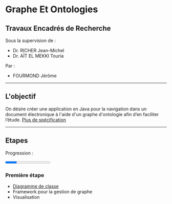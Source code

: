 # Graphe Et Ontologies

## Travaux Encadrés de Recherche

Sous la supervision de :
* Dr. RICHER Jean-Michel
* Dr. AÏT EL MEKKI Touria

Par :
* FOURMOND Jérôme

---

## L'objectif

On désire créer une application en Java pour la navigation dans un document électronique à l'aide d'un graphe d'ontologie afin d’en faciliter l’étude.
[Plus de spécification](https://github.com/jfourmond/Graphe-Et-Ontologies/blob/master/B-ontologie.pdf)

---

## Etapes

Progression :

<progress max="100" value="25">25%</progress>

### Première étape

* [Diagramme de classe](https://github.com/jfourmond/Graphe-Et-Ontologies/blob/master/class_diagram)
* Framework pour la gestion de graphe
* Visualisation
